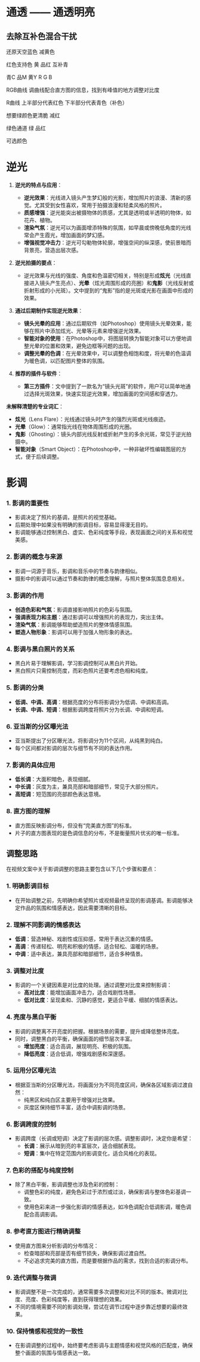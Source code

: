 # 通透 —— 通透明亮
 ## 去除互补色混合干扰

 还原天空蓝色  减黄色


 红色支持色 黄 品红 互补青

 青C 品M 黄Y
 R   G   B


 RGB曲线 调曲线配合直方图的信息，找到有峰值的地方调整对比度

R曲线 上半部分代表红色 下半部分代表青色（补色）

想要绿颜色更清脆 减红

绿色通道 绿 品红  

可选颜色  

# 逆光

1. **逆光的特点与应用**：
   - **逆光效果**：光线进入镜头产生梦幻般的光影，增加照片的浪漫、清新的感觉。尤其受到女性喜欢，常用于拍摄浪漫和轻柔风格的照片。
   - **质感增强**：逆光能突出被摄物体的质感，尤其是透明或半透明的物体，如花卉、植物。
   - **渲染气氛**：逆光可以为画面增添特殊的氛围，如早晨或傍晚低角度的光线常会产生霞光，增加画面的梦幻感。
   - **增强视觉冲击力**：逆光可勾勒物体轮廓，增强空间的纵深感，使前景暗而背景亮，营造出层次感。
  
2. **逆光拍摄的要点**：
   - 逆光效果与光线的强度、角度和色温密切相关，特别是形成**炫光**（光线直接进入镜头产生亮点）、**光晕**（炫光周围形成的亮圈）和**鬼影**（光线反射或折射形成的小光斑）。文中提到的“鬼影”指的是光斑或光影在画面中形成的效果。

3. **通过后期制作实现逆光效果**：
   - **镜头光晕的应用**：通过后期软件（如Photoshop）使用镜头光晕效果，能够在照片中添加炫光、光晕等元素来增强逆光效果。
   - **智能对象的使用**：在Photoshop中，将图层转换为智能对象可以方便地调整光晕的位置和效果，避免边框等问题的出现。
   - **调整光晕的色调**：在光晕效果中，可以调整色相饱和度，将光晕的色温调为暖色调，以匹配图片整体的氛围。

4. **推荐的插件与软件**：
   - **第三方插件**：文中提到了一款名为“镜头光斑”的软件，用户可以简单地通过选择光斑效果，快速实现逆光效果，增加画面的空间感和穿透力。

**未解释清楚的专业词汇**：
- **炫光**（Lens Flare）：光线通过镜头时产生的强烈光斑或光线痕迹。
- **光晕**（Glow）：通常指光线在物体周围形成的光圈。
- **鬼影**（Ghosting）：镜头内部光线反射或折射产生的多余光斑，常见于逆光拍摄中。
- **智能对象**（Smart Object）：在Photoshop中，一种非破坏性编辑图层的方式，便于后续调整。


# 影调

### 1. **影调的重要性**
   - 影调决定了照片的基调，是照片的视觉基础。
   - 后期处理中如果没有明确的影调目标，容易显得漫无目的。
   - 影调能够通过控制黑白、虚实、色彩纯度等手段，表现画面之间的关系和视觉美感。

### 2. **影调的概念与来源**
   - 影调一词源于音乐，影调和音乐中的节奏与韵律相似。
   - 摄影中的影调可以通过节奏和韵律的概念理解，与照片整体氛围息息相关。

### 3. **影调的作用**
   - **创造色彩和气氛**：影调直接影响照片的色彩与氛围。
   - **强调表现力和主题**：通过影调可以增强照片的表现力，突出主体。
   - **渲染气氛**：影调能够帮助塑造照片的整体情感氛围。
   - **塑造人物形象**：影调可以用于加强人物形象的表达。

### 4. **影调与黑白照片的关系**
   - 黑白片易于理解影调，学习影调控制可从黑白片开始。
   - 黑白照片只需控制亮度，而彩色照片还要考虑色相和纯度。

### 5. **影调的分类**
   - **低调、中调、高调**：根据亮度的分布将影调分为低调、中调和高调。
   - **长调、中调、短调**：根据影调跨度将照片分为长调、中调和短调。

### 6. **亚当斯的分区曝光法**
   - 亚当斯提出了分区曝光法，将影调分为11个区间，从纯黑到纯白。
   - 每个区间都对影调的层次与细节有不同的表达作用。

### 7. **影调的具体应用**
   - **低长调**：大面积暗色，表现细腻。
   - **中长调**：灰度为主，兼具亮部和暗部细节，常见于大部分照片。
   - **高短调**：短范围的亮部颜色表达意境。

### 8. **直方图的理解**
   - 直方图反映影调分布，但没有“完美直方图”的标准。
   - 片子的直方图表现的是色调信息的分布，不是衡量照片优劣的唯一标准。

## 调整思路

在视频文案中关于影调调整的思路主要包含以下几个步骤和要点：

### 1. **明确影调目标**
   - 在开始调整之前，先明确你希望照片或视频最终呈现的影调基调。影调能够决定作品的氛围和情感表达，因此需要清晰的目标。

### 2. **理解不同影调的情感表达**
   - **低调**：营造神秘、戏剧性或压抑感，常用于表达沉重的情感。
   - **高调**：传递轻松、明亮和积极的情感，适合轻松、温暖的场景。
   - **中调**：适中表达，兼具亮部和暗部细节，适合多种情景。

### 3. **调整对比度**
   - 影调的一个关键因素是对比度的处理。通过调整对比度来控制影调：
     - **高对比度**：能增加画面冲击力，适合戏剧性场景。
     - **低对比度**：呈现柔和、沉静的感觉，更适合平缓、细腻的情感表达。

### 4. **亮度与黑白平衡**
   - 影调的调整离不开亮度的把握。根据场景的需要，提升或降低整体亮度。
   - 同时，调整黑白的平衡，确保画面的细节层次丰富。
     - **增加亮度**：适合高调，展现明亮、积极的氛围。
     - **降低亮度**：适合低调，增强戏剧感和深邃感。

### 5. **运用分区曝光法**
   - 根据亚当斯的分区曝光法，将画面分为不同亮度区间，确保各区域影调过渡自然：
     - 纯黑区和纯白区主要用于增强对比效果。
     - 灰度区保持细节丰富，适合中调影调的场景。

### 6. **影调跨度的控制**
   - 影调跨度（长调或短调）决定了影调的层次感。调整影调时，决定你是希望：
     - **长调**：展示从暗到亮的丰富层次，适合细腻表现。
     - **短调**：集中在特定范围内的影调变化，适合风格化的表现。

### 7. **色彩的搭配与纯度控制**
   - 除了黑白平衡，影调调整也涉及色彩的控制：
     - 调整色彩的纯度，避免色彩过于浓烈或过淡，确保影调与整体色彩基调一致。
     - 使用色彩来进一步强化影调的情感表达，如冷色调配合低调影调，暖色调配合高调影调。

### 8. **参考直方图进行精确调整**
   - 使用直方图来分析影调的分布情况：
     - 检查暗部和亮部是否有细节损失，确保影调过渡自然。
     - 不必追求完美的直方图，而是要根据作品的需求，找到合适的影调分布。

### 9. **迭代调整与微调**
   - 影调调整不是一次完成的，通常需要多次调整和对比不同的版本。微调对比度、亮度、色彩纯度等，直到获得理想的效果。
   - 不同的情境需要不同的影调处理，尝试在调节过程中逐步靠近想要的最终效果。

### 10. **保持情感和视觉的一致性**
   - 在影调调整的过程中，始终要考虑影调与主题情感和视觉风格的匹配度，确保整个画面的氛围与情感表达一致。
